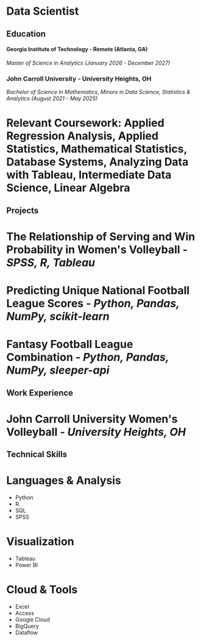 # Data Scientist

## Education

#### Georgia Institute of Technology - Remote (Atlanta, GA)
_Master of Science in Analytics (January 2026 - December 2027)_

### John Carroll University - University Heights, OH
_Bachelor of Science in Mathematics, Minors in Data Science, Statistics & Analytics (August 2021 - May 2025)_

# Relevant Coursework: Applied Regression Analysis, Applied Statistics, Mathematical Statistics, Database Systems, Analyzing Data with Tableau, Intermediate Data Science, Linear Algebra

## Projects

# The Relationship of Serving and Win Probability in Women's Volleyball - _SPSS, R, Tableau_

# Predicting Unique National Football League Scores - _Python, Pandas, NumPy, scikit-learn_

# Fantasy Football League Combination - _Python, Pandas, NumPy, sleeper-api_

## Work Experience
# John Carroll University Women's Volleyball - _University Heights, OH_

## Technical Skills

# Languages & Analysis
- Python
- R
- SQL
- SPSS

# Visualization
- Tableau
- Power BI

# Cloud & Tools
- Excel
- Access
- Google Cloud
- BigQuery
- Dataflow

